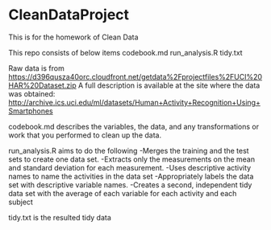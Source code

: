 CleanDataProject
================

This is for the homework of Clean Data

This repo consists of below items
codebook.md
run_analysis.R
tidy.txt

Raw data is from
https://d396qusza40orc.cloudfront.net/getdata%2Fprojectfiles%2FUCI%20HAR%20Dataset.zip 
A full description is available at the site where the data was obtained:
http://archive.ics.uci.edu/ml/datasets/Human+Activity+Recognition+Using+Smartphones 

codebook.md describes the variables, the data, and any transformations or work that you performed to clean up the data.

run_analysis.R aims to do the following
-Merges the training and the test sets to create one data set.
-Extracts only the measurements on the mean and standard deviation for each measurement. 
-Uses descriptive activity names to name the activities in the data set
-Appropriately labels the data set with descriptive variable names. 
-Creates a second, independent tidy data set with the average of each variable for each activity and each subject

tidy.txt is the resulted tidy data

